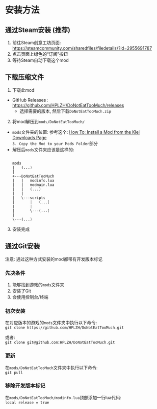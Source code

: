 # 安装方法

## 通过Steam安装 (推荐)

1. 前往Steam创意工坊页面: <https://steamcommunity.com/sharedfiles/filedetails/?id=2955691787>
2. 点击页面上绿色的“订阅”按钮
3. 等待Steam自动下载这个mod

## 下载压缩文件

1. 下载此mod
  - GitHub Releases : <https://github.com/HPLZH/DoNotEatTooMuch/releases>
    - 选择需要的版本, 然后下载`DoNotEatTooMuch.zip`
2. 将mod解压到`mods/DoNotEatTooMuch/`
  - `mods`文件夹的位置:
    参考这个: [How To: Install a Mod from the Klei Downloads Page](https://forums.kleientertainment.com/forums/topic/29658-how-to-install-a-mod-from-the-klei-downloads-page/)  
    `3. Copy the Mod to your Mods Folder`部分
  - 解压后`mods`文件夹应该是这样的:
    ```

    mods
    |   (...)
    |
    +---DoNotEatTooMuch
    |   |   modinfo.lua
    |   |   modmain.lua
    |   |   (...)
    |   |
    |   \---scripts
    |       |   (...)
    |       |
    |       \---(...)
    |
    \---(...)

    ```
3. 安装完成

## 通过Git安装

注意: 通过这种方式安装的mod都带有开发版本标记

### 先决条件

1. 能够找到游戏的`mods`文件夹
2. 安装了Git
3. 会使用控制台/终端

### 初次安装

在对应版本的游戏的`mods`文件夹中执行以下命令:  
`git clone https://github.com/HPLZH/DoNotEatTooMuch.git`

或者:  
`git clone git@github.com:HPLZH/DoNotEatTooMuch.git`

### 更新

在`mods/DoNotEatTooMuch`文件夹中执行以下命令:  
`git pull`

### 移除开发版本标记

在`mods/DoNotEatTooMuch/modinfo.lua`顶部添加一行lua代码:  
`local release = true`
